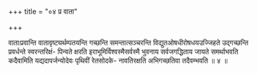 +++
title = "०४ प्र वाता"

+++

वाताःप्रवान्ति वातावृष्ट्यर्थम्पतयन्ति गच्छन्ति समन्तात्सञ्चरन्ति विद्युतओषधीरोषधयउज्जिहते उद्गच्छन्ति प्रवर्धन्ते स्वरन्तरिक्षं- पिन्वते क्षरति इराभूमिर्विश्वस्मैसर्वस्मै भुवनाय सर्वजगद्धिताय जायते समर्थाभवति कदैवामिति यद्यदापर्जन्योदेवः पृथिवीं रेतसोदके- नावतिरक्षति अभिगच्छतिवा तदैवम्भवति ॥ ४ ॥
